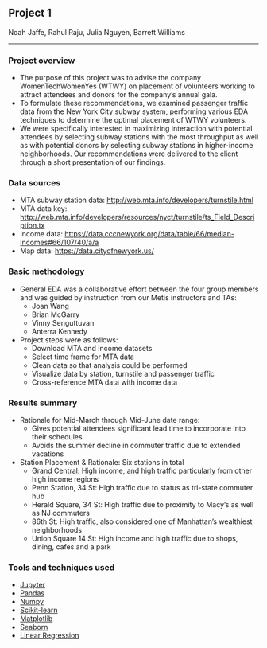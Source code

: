 ## Project 1

Noah Jaffe, Rahul Raju, Julia Nguyen, Barrett Williams
_____________________________________________________

### Project overview
 
- The purpose of this project was to advise the company WomenTechWomenYes (WTWY) on placement of volunteers working to attract attendees and donors for the company’s annual gala.
- To formulate these recommendations, we examined passenger traffic data from the New York City subway system, performing various EDA techniques to determine the optimal placement of WTWY volunteers.
- We were specifically interested in maximizing interaction with potential attendees by selecting subway stations with the most throughput as well as with potential donors by selecting subway stations in higher-income neighborhoods. 
Our recommendations were delivered to the client through a short presentation of our findings.

### Data sources
- MTA subway station data: http://web.mta.info/developers/turnstile.html
- MTA data key: http://web.mta.info/developers/resources/nyct/turnstile/ts_Field_Description.tx
- Income data: https://data.cccnewyork.org/data/table/66/median-incomes#66/107/40/a/a
- Map data:  https://data.cityofnewyork.us/

### Basic methodology
- General EDA was a collaborative effort between the four group members and was guided by instruction from our Metis instructors and TAs:
	- Joan Wang
	- Brian McGarry
	- Vinny Senguttuvan
	- Anterra Kennedy
- Project steps were as follows:
	- Download MTA and income datasets
	- Select time frame for MTA data
	- Clean data so that analysis could be performed
	- Visualize data by station, turnstile and passenger traffic
	- Cross-reference MTA data with income data

### Results summary
- Rationale for Mid-March through Mid-June date range:
	- Gives potential attendees significant lead time to incorporate into their schedules
	- Avoids the summer decline in commuter traffic due to extended vacations
- Station Placement & Rationale: Six stations in total
	- Grand Central:  High income, and high traffic particularly from other high income regions
	- Penn Station, 34 St:  High traffic due to status as tri-state commuter hub
	- Herald Square, 34 St:  High traffic due to proximity to Macy’s as well as NJ commuters
	- 86th St:   High traffic, also considered one of Manhattan’s wealthiest neighborhoods
	- Union Square 14 St:  High income and high traffic due to shops, dining, cafes and a park

### Tools and techniques used
- [Jupyter](https://jupyter.org/)
- [Pandas](https://pandas.pydata.org/)
- [Numpy](https://numpy.org/)
- [Scikit-learn](https://scikit-learn.org/stable/)
- [Matplotlib](https://matplotlib.org/)
- [Seaborn](https://seaborn.pydata.org/index.html)
- [Linear Regression](https://scikit-learn.org/stable/modules/generated/sklearn.linear_model.LinearRegression.html)




